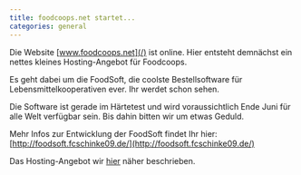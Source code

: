 ```yaml
---
title: foodcoops.net startet...
categories: general
---
```

Die Website [www.foodcoops.net](/) ist online. Hier entsteht demnächst ein nettes
kleines Hosting-Angebot für Foodcoops.

Es geht dabei um die FoodSoft, die coolste Bestellsoftware für
Lebensmittelkooperativen ever. Ihr werdet schon sehen.

Die Software ist gerade im Härtetest und wird voraussichtlich Ende Juni für alle
Welt verfügbar sein. Bis dahin bitten wir um etwas Geduld.

Mehr Infos zur Entwicklung der FoodSoft findet Ihr hier:
[http://foodsoft.fcschinke09.de/](http://foodsoft.fcschinke09.de/)

Das Hosting-Angebot wir [hier](/foodsoft-hosting) näher beschrieben.
